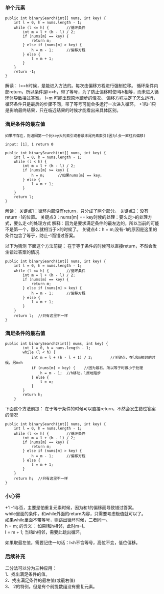 ### 单个元素
```
public int binarySearch(int[] nums, int key) {
    int l = 0, h = nums.length - 1;
    while (l <= h) {        //循环条件
        int m = l + (h - l) / 2;
        if (nums[m] == key) {
            return m;
        } else if (nums[m] > key) {
            h = m - 1;      //偏移方程
        } else {
            l = m + 1;
        }
    }
    return -1;
}
```
解读：
l==h时候，是能进入方法的。每次由偏移方程进行强制位移。
循环条件内部return，所以条件是l<=h，带了等号，为了防止偏移时使l与h相等，而未进入循环体导致搂过答案。
l=m 可能出现原地踏步的情况。
偏移方程决定了怎么运行，循环条件只是最后的步骤不同，带了等号可能会多运行一次进入循环。
+1和-1只是影响最终结果，只在临近结果的时候才能看出来具体区别。

### 满足条件的最左值

```
如果不存在，则返回第一个比key大的索引或者最末尾元素索引(因为l会一直往右偏移)

input: [1], 1 return 0

public int binarySearch(int[] nums, int key) {
    int l = 0, h = nums.length - 1;
    while (l < h) {
        int m = l + (h - l) / 2;
        if (nums[m] >= key) {
            h = m;      //如果nums[m] == key，
        } else {
            l = m + 1;
        }
    }
    return l;
}
```

解读：
关键点1：循环内部没有return，只分成了两个部分。
关键点2：没有return -1的位置。
关键点3：nums[m] == key时候的处理：要么走>的处理方式，要么走<的处理方式
   解释：因为是要求满足条件的最左边的，所以当前的可能不是第一个，那么就相当于>的时候了。
关键点4：h = m;没有-1的原因是这里的条件包含了等于，防止-1而错过答案。

以下为猜测
下面这个方法前提： 在于等于条件的时候可以直接return，不然会发生错过答案的情况
```
public int binarySearch(int[] nums, int key) {
    int l = 0, h = nums.length - 1;
    while (l <= h) {        //循环条件
        int m = l + (h - l) / 2;
        if (nums[m] == key) {
            return m;
        } else if (nums[m] > key) {
            h = m - 1;      //偏移方程
        } else {
            l = m + 1;
        }
    }
    return l;  //只有这里不一样
}

```      
   

### 满足条件的最右值
```
public int binarySearch2(int[] nums, int key) {
        int l = 0, h = nums.length - 1;
        while (l < h) {
            int m = l + (h - l + 1) / 2;        //关键点，在l和m相邻的时候，另m=h
            if (nums[m] > key) {    //因为最右，所以等于时做小于处理
                h = m - 1;  //h移动，l原地踏步
            } else {
                l = m;          
            }
        }
        return h;
    }
```


下面这个方法前提： 在于等于条件的时候可以直接return，不然会发生错过答案的情况
```
public int binarySearch(int[] nums, int key) {
    int l = 0, h = nums.length - 1;
    while (l <= h) {        //循环条件
        int m = l + (h - l) / 2;
        if (nums[m] == key) {
            return m;
        } else if (nums[m] > key) {
            h = m - 1;      //偏移方程
        } else {
            l = m + 1;
        }
    }
    return h;  //只有这里不一样
}

```      
      
      
###  小心得   
+1 -1与否，主要是怕重复元素时候，因为和1的偏移而导致错过答案。     
while里面的条件，和while外面的return内容，只需要考虑极值就可以了。     
如果while里面不带等号，则跳出循环时候，二者同一。        
   h = m; 的含义： 如果l和h相邻，此时m=l。   
   l = m + 1;  当l和h相邻，需要此跳出循环。   
   
如果取最左值，需要记住一句话：l<h不含等号，高位不变，低位偏移。
     
### 后续补充  
二分法可以分为三种应用：  
1、找出满足条件的值。  
2、找出满足条件的最左值(或最右值)  
3、 2的特例，但是有个前提数组没有重复元素。  
      